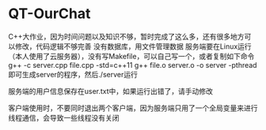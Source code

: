 # QT-OurChat
C++大作业，因为时间问题以及知识不够，暂时完成了这么多，还有很多地方可以修改，代码逻辑不够完善
没有数据库，用文件管理数据
服务端要在Linux运行（本人使用了云服务器），没有写Makefile，可以自己写一个，或者复制如下命令
g++ -c server.cpp file.cpp -std=c++11
g++ file.o server.o -o server -pthread
即可生成server的程序，然后./server运行

服务端的用户信息保存在user.txt中，如果运行出错了，请手动修改

客户端使用时，不要同时退出两个客户端，因为服务端只用了一个全局变量来进行线程通信，会导致一些线程没有关闭
